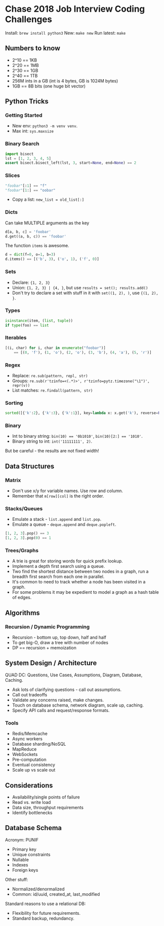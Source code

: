 # Chase 2018 Job Interview Coding Challenges

Install: `brew install python3`
New: `make new`
Run latest: `make`

## Numbers to know

- 2^10 == 1KB
- 2^20 == 1MB
- 2^30 == 1GB
- 2^40 == 1TB
- 256M ints in a GB (int is 4 bytes, GB is 1024M bytes)
- 1GB == 8B bits (one huge bit vector)

## Python Tricks

### Getting Started

- New env: `python3 -m venv venv`.
- Max int: `sys.maxsize`

### Binary Search

```python
import bisect
lst = [1, 2, 3, 4, 5]
assert bisect.bisect_left(lst, 3, start=None, end=None) == 2
```

### Slices

```python
"foobar"[:1] == "f"
"foobar"[1:] == "oobar"
```

- Copy a list: `new_list = old_list[:]`

### Dicts

Can take MULTIPLE arguments as the key

```python
d[a, b, c] = 'foobar'
d.get((a, b, c)) == 'foobar'
```

The function `items` is awesome.

```python
d = dict(f=0, o=1, b=3)
d.items() == [('b', 3), ('o', 1), ('f', 0)]
```

### Sets

- Declare: `{1, 2, 3}`  
- Union: `{1, 2, 3} | {4, }`, but use `results = set(); results.add()`
- Don't try to declare a set with stuff in it with `set((1, 2), )`, use
  `{(1, 2), }`.

### Types

```python
isinstance(item, (list, tuple))
if type(foo) == list
```

### Iterables

```python
[(i, char) for i, char in enumerate("foobar")]
    == [(0, 'f'), (1, 'o'), (2, 'o'), (3, 'b'), (4, 'a'), (5, 'r')]
```

### Regex

- Replace: `re.sub(pattern, repl, str)`
- Groups: `re.sub(r'tzinfo=<(.*)>', r'tzinfo=pytz.timezone("\1")', repr(v))`
- List matches: `re.findall(pattern, str)`

### Sorting

```python
sorted([{'k':2}, {'k':3}, {'k':1}], key=lambda x: x.get('k'), reverse=False)
```

### Binary

- Int to binary string: `bin(10) == '0b1010'`, `bin(10)[2:] == '1010'`.
- Binary string to int: `int('11111111', 2)`.

But be careful - the results are not fixed width!

## Data Structures

### Matrix

- Don't use x/y for variable names. Use row and column.
- Remember that `m[row][col]` is the right order.

### Stacks/Queues

- Emulate a stack - `list.append` and `list.pop`.
- Emulate a queue - `deque.append` and `deque.popleft`.

```python
[1, 2, 3].pop() == 3
[1, 2, 3].pop(0) == 1
```

### Trees/Graphs

- A trie is great for storing words for quick prefix lookup.
- Implement a depth first search using a queue.
- Two find the shortest distance between two nodes in a graph, run a breadth
  first search from each one in parallel.
- It's common to need to track whether a node has been visited in a graph.
- For some problems it may be expedient to model a graph as a hash table of
  edges.

## Algorithms

### Recursion / Dynamic Programming

- Recursion - bottom up, top down, half and half
- To get big-O, draw a tree with number of nodes
- DP == recursion + memoization

## System Design / Architecture

QUAD DC: Questions, Use Cases, Assumptions, Diagram, Database, Caching.

- Ask lots of clarifying questions - call out assumptions.
- Call out tradeoffs
- Validate any concerns raised, make changes.
- Touch on database schema, network diagram, scale up, caching.
- Specify API calls and request/response formats.

### Tools

- Redis/Memcache
- Async workers
- Database sharding/NoSQL
- MapReduce
- WebSockets
- Pre-computation
- Eventual consistency
- Scale up vs scale out

## Considerations

- Availability/single points of failure
- Read vs. write load
- Data size, throughput requirements
- Identify bottlenecks

## Database Schema

Acronym: PUNIF

- Primary key
- Unique constraints
- Nullable
- Indexes
- Foreign keys

Other stuff:

- Normalized/denormalized
- Common: id/uuid, created_at, last_modified

Standard reasons to use a relational DB:

- Flexibility for future requirements.
- Standard backup, redundancy.
